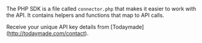 The PHP SDK is a file called `connector.php` that makes it easier to work with the API. It contains helpers and functions that map to API calls.

Receive your unique API key details from [Todaymade] (http://todaymade.com/contact). 
